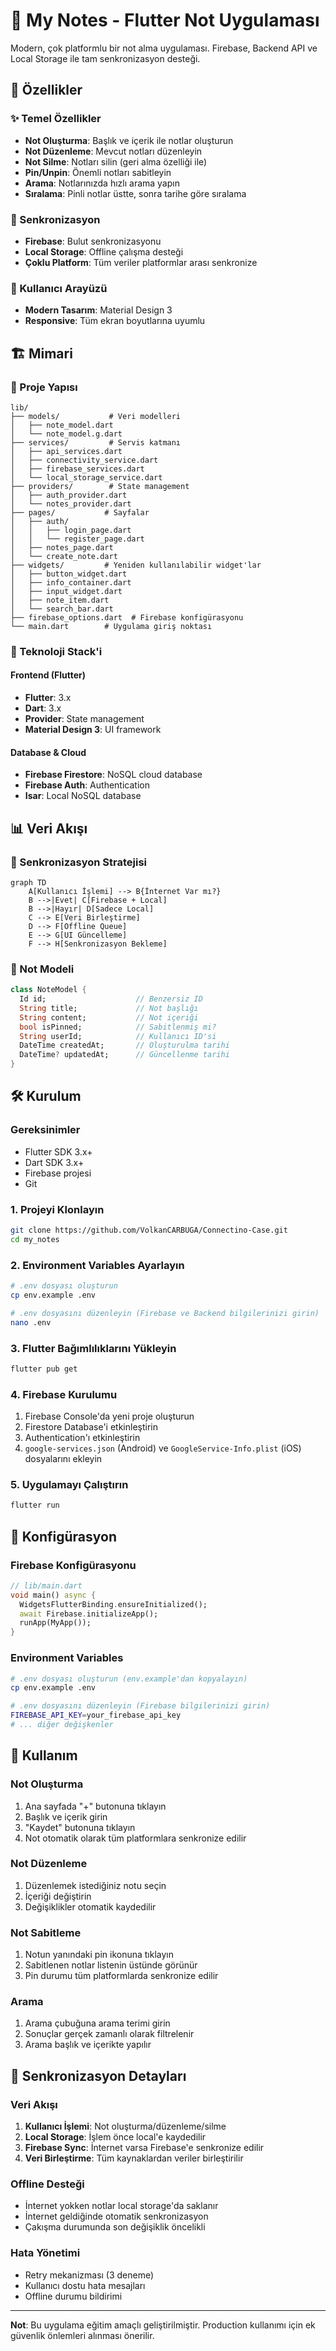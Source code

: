 # 📝 My Notes - Flutter Not Uygulaması

Modern, çok platformlu bir not alma uygulaması. Firebase, Backend API ve Local Storage ile tam senkronizasyon desteği.

## 🚀 Özellikler

### ✨ Temel Özellikler
- **Not Oluşturma**: Başlık ve içerik ile notlar oluşturun
- **Not Düzenleme**: Mevcut notları düzenleyin
- **Not Silme**: Notları silin (geri alma özelliği ile)
- **Pin/Unpin**: Önemli notları sabitleyin
- **Arama**: Notlarınızda hızlı arama yapın
- **Sıralama**: Pinli notlar üstte, sonra tarihe göre sıralama

### 🔄 Senkronizasyon
- **Firebase**: Bulut senkronizasyonu
- **Local Storage**: Offline çalışma desteği
- **Çoklu Platform**: Tüm veriler platformlar arası senkronize

### 🎨 Kullanıcı Arayüzü
- **Modern Tasarım**: Material Design 3
- **Responsive**: Tüm ekran boyutlarına uyumlu

## 🏗️ Mimari

### 📁 Proje Yapısı
```
lib/
├── models/           # Veri modelleri
│   ├── note_model.dart
│   └── note_model.g.dart
├── services/         # Servis katmanı
│   ├── api_services.dart
│   ├── connectivity_service.dart
│   ├── firebase_services.dart
│   └── local_storage_service.dart
├── providers/        # State management
│   ├── auth_provider.dart
│   └── notes_provider.dart
├── pages/           # Sayfalar
│   ├── auth/
│   │   ├── login_page.dart
│   │   └── register_page.dart
│   ├── notes_page.dart
│   └── create_note.dart
├── widgets/         # Yeniden kullanılabilir widget'lar
│   ├── button_widget.dart
│   ├── info_container.dart
│   ├── input_widget.dart
│   ├── note_item.dart
│   └── search_bar.dart
├── firebase_options.dart  # Firebase konfigürasyonu
└── main.dart        # Uygulama giriş noktası
```


### 🔧 Teknoloji Stack'i

#### Frontend (Flutter)
- **Flutter**: 3.x
- **Dart**: 3.x
- **Provider**: State management
- **Material Design 3**: UI framework

#### Database & Cloud
- **Firebase Firestore**: NoSQL cloud database
- **Firebase Auth**: Authentication
- **Isar**: Local NoSQL database

## 📊 Veri Akışı

### 🔄 Senkronizasyon Stratejisi
```mermaid
graph TD
    A[Kullanıcı İşlemi] --> B{İnternet Var mı?}
    B -->|Evet| C[Firebase + Local]
    B -->|Hayır| D[Sadece Local]
    C --> E[Veri Birleştirme]
    D --> F[Offline Queue]
    E --> G[UI Güncelleme]
    F --> H[Senkronizasyon Bekleme]
```

### 📝 Not Modeli
```dart
class NoteModel {
  Id id;                    // Benzersiz ID
  String title;             // Not başlığı
  String content;           // Not içeriği
  bool isPinned;            // Sabitlenmiş mi?
  String userId;            // Kullanıcı ID'si
  DateTime createdAt;       // Oluşturulma tarihi
  DateTime? updatedAt;      // Güncellenme tarihi
}
```

## 🛠️ Kurulum

### Gereksinimler
- Flutter SDK 3.x+
- Dart SDK 3.x+
- Firebase projesi
- Git

### 1. Projeyi Klonlayın
```bash
git clone https://github.com/VolkanCARBUGA/Connectino-Case.git
cd my_notes
```

### 2. Environment Variables Ayarlayın
```bash
# .env dosyası oluşturun
cp env.example .env

# .env dosyasını düzenleyin (Firebase ve Backend bilgilerinizi girin)
nano .env
```

### 3. Flutter Bağımlılıklarını Yükleyin
```bash
flutter pub get
```

### 4. Firebase Kurulumu
1. Firebase Console'da yeni proje oluşturun
2. Firestore Database'i etkinleştirin
3. Authentication'ı etkinleştirin
4. `google-services.json` (Android) ve `GoogleService-Info.plist` (iOS) dosyalarını ekleyin

### 5. Uygulamayı Çalıştırın
```bash
flutter run
```

## 🔧 Konfigürasyon

### Firebase Konfigürasyonu
```dart
// lib/main.dart
void main() async {
  WidgetsFlutterBinding.ensureInitialized();
  await Firebase.initializeApp();
  runApp(MyApp());
}
```

### Environment Variables
```bash
# .env dosyası oluşturun (env.example'dan kopyalayın)
cp env.example .env

# .env dosyasını düzenleyin (Firebase bilgilerinizi girin)
FIREBASE_API_KEY=your_firebase_api_key
# ... diğer değişkenler
```

## 📱 Kullanım

### Not Oluşturma
1. Ana sayfada "+" butonuna tıklayın
2. Başlık ve içerik girin
3. "Kaydet" butonuna tıklayın
4. Not otomatik olarak tüm platformlara senkronize edilir

### Not Düzenleme
1. Düzenlemek istediğiniz notu seçin
2. İçeriği değiştirin
3. Değişiklikler otomatik kaydedilir

### Not Sabitleme
1. Notun yanındaki pin ikonuna tıklayın
2. Sabitlenen notlar listenin üstünde görünür
3. Pin durumu tüm platformlarda senkronize edilir

### Arama
1. Arama çubuğuna arama terimi girin
2. Sonuçlar gerçek zamanlı olarak filtrelenir
3. Arama başlık ve içerikte yapılır

## 🔄 Senkronizasyon Detayları

### Veri Akışı
1. **Kullanıcı İşlemi**: Not oluşturma/düzenleme/silme
2. **Local Storage**: İşlem önce local'e kaydedilir
3. **Firebase Sync**: İnternet varsa Firebase'e senkronize edilir
4. **Veri Birleştirme**: Tüm kaynaklardan veriler birleştirilir

### Offline Desteği
- İnternet yokken notlar local storage'da saklanır
- İnternet geldiğinde otomatik senkronizasyon
- Çakışma durumunda son değişiklik öncelikli

### Hata Yönetimi
- Retry mekanizması (3 deneme)
- Kullanıcı dostu hata mesajları
- Offline durumu bildirimi



---

**Not**: Bu uygulama eğitim amaçlı geliştirilmiştir. Production kullanımı için ek güvenlik önlemleri alınması önerilir.
